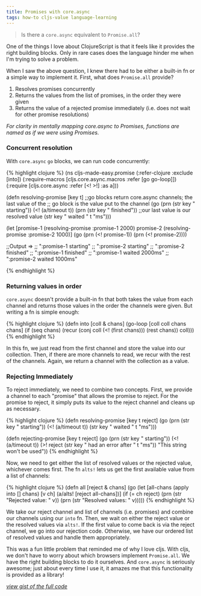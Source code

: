 ```yaml
---
title: Promises with core.async
tags: how-to cljs-value language-learning
---
```


> Is there a `core.async` equivalent to `Promise.all`?

One of the things I love about ClojureScript is that it feels like it provides the right building blocks. Only in rare cases does the language hinder me when I'm trying to solve a problem.

When I saw the above question, I knew there had to be either a built-in fn or a simple way to implement it. First, what does `Promise.all` provide?

1. Resolves promises concurrently
2. Returns the values from the list of promises, in the order they were given
3. Returns the value of a rejected promise immediately (i.e. does not wait for other promise resolutions)

*For clarity in mentally mapping core.async to Promises, functions are named as if we were using Promises.*

### Concurrent resolution

With `core.async` `go` blocks, we can run code concurrently:

{% highlight clojure %}
(ns cljs-made-easy.promise
  (:refer-clojure :exclude [into])
  (:require-macros [cljs.core.async.macros :refer [go go-loop]])
  (:require [cljs.core.async :refer [<! >!] :as a]))

(defn resolving-promise [key t]
  ;;go blocks return core.async channels; the last value of the
  ;; go block is the value put to the channel
  (go
    (prn (str key " starting"))
    (<! (a/timeout t))
    (prn (str key " finished"))
    ;;our last value is our resolved value
    (str key " waited " t "ms")))

(let [promise-1 (resolving-promise :promise-1 2000)
      promise-2 (resolving-promise :promise-2 1000)]
  (go
    (prn (<! promise-1))
    (prn (<! promise-2))))

;;Output =>
;; ":promise-1 starting"
;; ":promise-2 starting"
;; ":promise-2 finished"
;; ":promise-1 finished"
;; ":promise-1 waited 2000ms"
;; ":promise-2 waited 1000ms"

{% endhighlight %}

### Returning values in order

`core.async` doesn't provide a built-in fn that both takes the value from each channel and returns those values in the order the channels were given. But writing a fn is simple enough:

{% highlight clojure %}
(defn into [coll & chans]
  (go-loop [coll coll
            chans chans]
    (if (seq chans)
      (recur (conj coll (<! (first chans)))
             (rest chans))
      coll)))
{% endhighlight %}

In this fn, we just read from the first channel and store the value into our collection. Then, if there are more channels to read, we recur with the rest of the channels. Again, we return a channel with the collection as a value.

### Rejecting Immediately

To reject immediately, we need to combine two concepts. First, we provide a channel to each "promise" that allows the promise to reject. For the promise to reject, it simply puts its value to the reject channel and cleans up as necessary.

{% highlight clojure %}
(defn resolving-promise [key t reject]
  (go
    (prn (str key " starting"))
    (<! (a/timeout t))
    (str key " waited " t "ms")))

(defn rejecting-promise [key t reject]
  (go
    (prn (str key " starting"))
    (<! (a/timeout t))
    (>! reject (str key " had an error after " t "ms"))
    "This string won't be used"))
{% endhighlight %}

Now, we need to get either the list of resolved values or the rejected value, whichever comes first. The fn `alts!` lets us get the first available value from a list of channels:

{% highlight clojure %}
(defn all [reject & chans]
  (go
      (let [all-chans (apply into [] chans)
            [v ch] (a/alts! [reject all-chans])]
        (if (= ch reject)
          (prn (str "Rejected value: " v))
          (prn (str "Resolved values: " v)))))
{% endhighlight %}

We take our reject channel and list of channels (i.e. promises) and combine our channels using our `into` fn. Then, we wait on either the reject value or the resolved values via `alts!`. If the first value to come back is via the reject channel, we go into our rejection code. Otherwise, we have our ordered list of resolved values and handle them appropriately.

This was a fun little problem that reminded me of why I love cljs. With cljs, we don't have to worry about which browsers implement `Promise.all`. We have the right building blocks to do it ourselves. And `core.async` is seriously awesome; just about every time I use it, it amazes me that this functionality is provided as a library!

*[view gist of the full code][gist]*

[gist]: https://gist.github.com/bostonou/685d946a1e92935461c7
